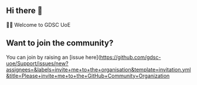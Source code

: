 ## Hi there 👋
🙋‍♀️ Welcome to GDSC UoE
<!--
**Here are some ideas to get you started:**
🌈 Contribution guidelines - how can the community get involved?
👩‍💻 Useful resources - where can the community find your docs? Is there anything else the community should know?
🍿 Fun facts - what does your team eat for breakfast?
🧙 Remember, you can do mighty things with the power of [Markdown](https://docs.github.com/github/writing-on-github/getting-started-with-writing-and-formatting-on-github/basic-writing-and-formatting-syntax)
-->

## **Want to join the community?**
You can join by raising an [issue here](https://github.com/gdsc-uoe/Support/issues/new?assignees=&labels=invite+me+to+the+organisation&template=invitation.yml&title=Please+invite+me+to+the+GitHub+Community+Organization

